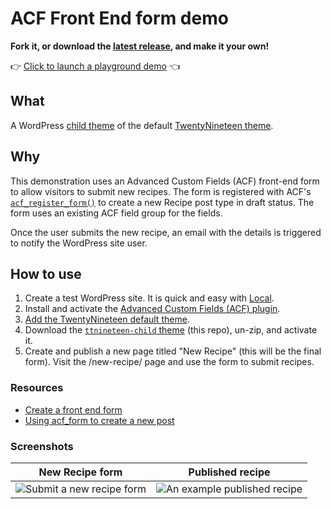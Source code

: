 # ACF Front End form demo

__Fork it, or download the [latest release](https://github.com/colorful-tones/acf-front-end-form-demo/releases), and make it your own!__

👉 [Click to launch a playground demo](https://playground.wordpress.net/?blueprint-url=https://raw.githubusercontent.com/colorful-tones/acf-front-end-form-demo/main/blueprint.json) 👈

## What

A WordPress [child theme](https://developer.wordpress.org/themes/advanced-topics/child-themes/) of the default [TwentyNineteen theme](https://wordpress.org/themes/twentynineteen/).

## Why

This demonstration uses an Advanced Custom Fields (ACF) front-end form to allow visitors to submit new recipes. The form is registered with ACF's [`acf_register_form()`](https://www.advancedcustomfields.com/resources/acf_register_form/) to create a new Recipe post type in draft status. The form uses an existing ACF field group for the fields.

Once the user submits the new recipe, an email with the details is triggered to notify the WordPress site user.

## How to use

1. Create a test WordPress site. It is quick and easy with [Local](https://localwp.com/).
2. Install and activate the [Advanced Custom Fields (ACF) plugin](https://wordpress.org/plugins/advanced-custom-fields/).
3. [Add the TwentyNineteen default theme](https://wordpress.org/documentation/article/work-with-themes/#adding-new-themes-using-the-administration-screens).
4. Download the [`ttnineteen-child` theme](https://github.com/colorful-tones/acf-front-end-form-demo/archive/refs/tags/v1.0.0.zip) (this repo), un-zip, and activate it.
5. Create and publish a new page titled "New Recipe" (this will be the final form). Visit the /new-recipe/ page and use the form to submit recipes.

### Resources

- [Create a front end form](https://www.advancedcustomfields.com/resources/create-a-front-end-form/)
- [Using acf_form to create a new post](https://www.advancedcustomfields.com/resources/using-acf_form-to-create-a-new-post/)

### Screenshots

| New Recipe form | Published recipe |
|---------|------------|
| ![Submit a new recipe form](https://github.com/user-attachments/assets/771481d0-96b4-42bc-bfae-80ca2139af04) | ![An example published recipe](https://github.com/user-attachments/assets/706b44f9-97cd-44c0-9c9b-7eb69defc463) |
